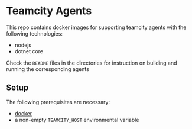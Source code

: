 # Teamcity Agents

This repo contains docker images for supporting teamcity agents with
the following technologies:

* nodejs
* dotnet core

Check the `README` files in the directories for instruction on
building and running the corresponding agents

## Setup

The following prerequisites are necessary:

* [docker](https://www.docker.com)
* a non-empty `TEAMCITY_HOST` environmental variable
